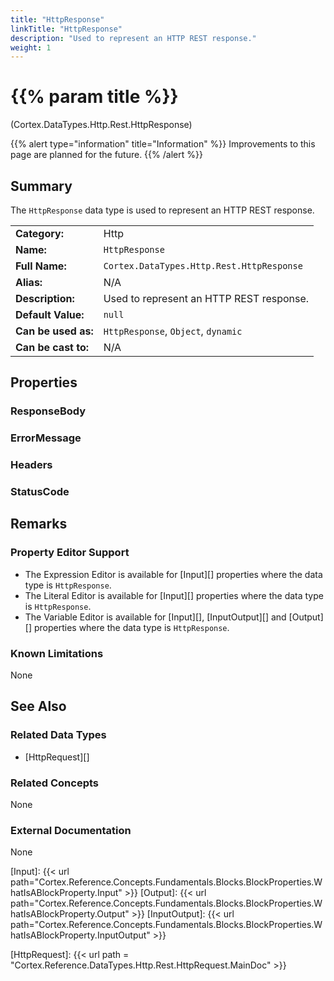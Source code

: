 ```yaml
---
title: "HttpResponse"
linkTitle: "HttpResponse"
description: "Used to represent an HTTP REST response."
weight: 1
---
```


# {{% param title %}}

<p class="namespace">(Cortex.DataTypes.Http.Rest.HttpResponse)</p>

{{% alert type="information" title="Information" %}} Improvements to this page are planned for the future. {{% /alert %}}

## Summary

The `HttpResponse` data type is used to represent an HTTP REST response.

| | |
|-|-|
| **Category:**          | Http                                                         |
| **Name:**              | `HttpResponse`                                         |
| **Full Name:**         | `Cortex.DataTypes.Http.Rest.HttpResponse`                   |
| **Alias:**             | N/A                                                          |
| **Description:**       | Used to represent an HTTP REST response.             |
| **Default Value:**     | `null`                                                         |
| **Can be used as:**    | `HttpResponse`, `Object`, `dynamic`                    |
| **Can be cast to:**    | N/A                                                          |

## Properties

### ResponseBody

### ErrorMessage

### Headers

### StatusCode

## Remarks

### Property Editor Support

- The Expression Editor is available for [Input][] properties where the data type is `HttpResponse`.
- The Literal Editor is available for [Input][] properties where the data type is `HttpResponse`.
- The Variable Editor is available for [Input][], [InputOutput][] and [Output][] properties where the data type is `HttpResponse`.

### Known Limitations

None

## See Also

### Related Data Types

- [HttpRequest][]

### Related Concepts

None

### External Documentation

None

[Input]: {{< url path="Cortex.Reference.Concepts.Fundamentals.Blocks.BlockProperties.WhatIsABlockProperty.Input" >}}
[Output]: {{< url path="Cortex.Reference.Concepts.Fundamentals.Blocks.BlockProperties.WhatIsABlockProperty.Output" >}}
[InputOutput]: {{< url path="Cortex.Reference.Concepts.Fundamentals.Blocks.BlockProperties.WhatIsABlockProperty.InputOutput" >}}

[HttpRequest]: {{< url path = "Cortex.Reference.DataTypes.Http.Rest.HttpRequest.MainDoc" >}}
